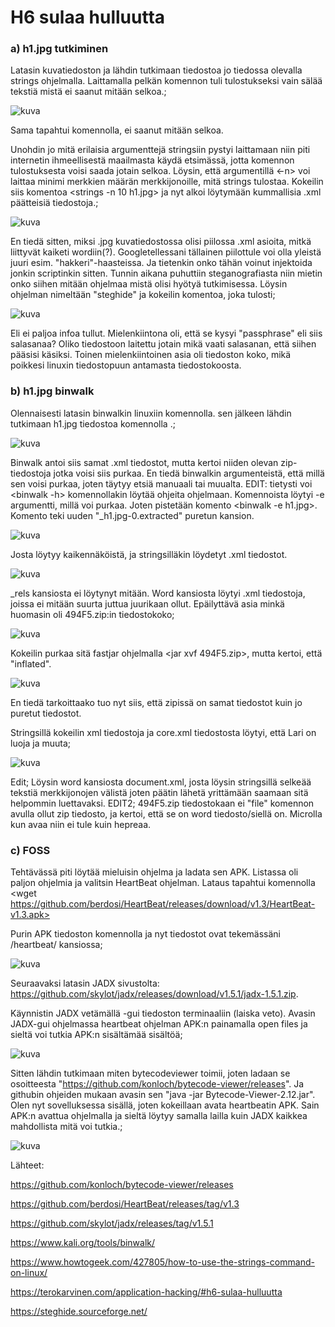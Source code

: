 # H6 sulaa hulluutta

### a) h1.jpg tutkiminen

Latasin kuvatiedoston ja lähdin tutkimaan tiedostoa jo tiedossa olevalla strings ohjelmalla. Laittamalla pelkän komennon <strings h1.jpg> tuli tulostukseksi vain sälää tekstiä mistä ei saanut mitään selkoa.;

![kuva](https://github.com/user-attachments/assets/575b8f3e-4061-4e62-86a8-1ca04270092e)

Sama tapahtui <cat> komennolla, ei saanut mitään selkoa.

Unohdin jo mitä erilaisia argumenttejä stringsiin pystyi laittamaan niin piti internetin ihmeellisestä maailmasta käydä etsimässä, jotta komennon tulostuksesta voisi saada jotain selkoa. Löysin, että argumentillä <-n> voi
 laittaa minimi merkkien määrän merkkijonoille, mitä strings tulostaa. Kokeilin siis komentoa <strings -n 10 h1.jpg> ja nyt alkoi löytymään kummallisia .xml päätteisiä tiedostoja.;

![kuva](https://github.com/user-attachments/assets/3330dabd-affe-4dab-96a6-839e8c9e3e91)

En tiedä sitten, miksi .jpg kuvatiedostossa olisi piilossa .xml asioita, mitkä liittyvät kaiketi wordiin(?). Googletellessani tällainen piilottule voi olla yleistä juuri esim. "hakkeri"-haasteissa. Ja tietenkin onko tähän voinut injektoida jonkin scriptinkin sitten. Tunnin aikana puhuttiin steganografiasta niin mietin onko siihen mitään ohjelmaa mistä olisi hyötyä tutkimisessa. Löysin ohjelman nimeltään "steghide" ja kokeilin <steghide info h1.jpg> komentoa, joka tulosti;

![kuva](https://github.com/user-attachments/assets/dedaace0-89fd-456b-847c-01b9c6a6a807)

Eli ei paljoa infoa tullut. Mielenkiintona oli, että se kysyi "passphrase" eli siis salasanaa? Oliko tiedostoon laitettu jotain mikä vaati salasanan, että siihen pääsisi käsiksi. Toinen mielenkiintoinen asia oli tiedoston koko, mikä poikkesi linuxin tiedostopuun antamasta tiedostokoosta.

### b) h1.jpg binwalk

Olennaisesti latasin binwalkin linuxiin <sudo apt-get install binwalk> komennolla. sen jälkeen lähdin tutkimaan h1.jpg tiedostoa komennolla <binwalk h1.jpg>.;

![kuva](https://github.com/user-attachments/assets/42aff890-62c0-4506-821a-2c9eb9e3df4d)

Binwalk antoi siis samat .xml tiedostot, mutta kertoi niiden olevan zip-tiedostoja jotka voisi siis purkaa. En tiedä binwalkin argumenteistä, että millä sen voisi purkaa, joten täytyy etsiä manuaali tai muualta. EDIT: tietysti voi <binwalk -h> komennollakin löytää ohjeita ohjelmaan. Komennoista löytyi -e argumentti, millä voi purkaa. Joten pistetään komento <binwalk -e h1.jpg>. Komento teki uuden "_h1.jpg-0.extracted" puretun kansion.

![kuva](https://github.com/user-attachments/assets/066e9d7b-9d32-4b2c-a803-2e030a364420)

Josta löytyy kaikennäköistä, ja stringsilläkin löydetyt .xml tiedostot. 

![kuva](https://github.com/user-attachments/assets/a4383c38-58ed-46ca-9787-c267c2f0c9dd)

_rels kansiosta ei löytynyt mitään. Word kansiosta löytyi .xml tiedostoja, joissa ei mitään suurta juttua juurikaan ollut. Epäilyttävä asia minkä huomasin oli 494F5.zip:in tiedostokoko;

![kuva](https://github.com/user-attachments/assets/ed7cddb7-82ef-4a31-8a7f-d14148b5662a)

Kokeilin purkaa sitä fastjar ohjelmalla <jar xvf 494F5.zip>, mutta kertoi, että "inflated".

![kuva](https://github.com/user-attachments/assets/28149a37-10c4-4646-a492-fa03a3526192)

En tiedä tarkoittaako tuo nyt siis, että zipissä on samat tiedostot kuin jo puretut tiedostot. 

Stringsillä kokeilin xml tiedostoja ja core.xml tiedostosta löytyi, että Lari on luoja ja muuta;

![kuva](https://github.com/user-attachments/assets/9560adef-2fcd-490a-82df-59409e5c5304)

Edit; Löysin word kansiosta document.xml, josta löysin stringsillä selkeää tekstiä merkkijonojen välistä joten päätin lähetä yrittämään saamaan sitä helpommin luettavaksi. EDIT2; 494F5.zip tiedostokaan ei "file" komennon avulla ollut zip tiedosto, ja kertoi, että se on word tiedosto/siellä on. Microlla kun avaa niin ei tule kuin hepreaa.

### c) FOSS

Tehtävässä piti löytää mieluisin ohjelma ja ladata sen APK. Listassa oli paljon ohjelmia ja valitsin HeartBeat ohjelman. Lataus tapahtui komennolla <wget https://github.com/berdosi/HeartBeat/releases/download/v1.3/HeartBeat-v1.3.apk>

Purin APK tiedoston komennolla <unzip HeartBeat-v1.3.apk> ja nyt tiedostot ovat tekemässäni /heartbeat/ kansiossa;

![kuva](https://github.com/user-attachments/assets/a2a6abb4-7a0a-4b26-85b9-59aff89267c8)

Seuraavaksi latasin JADX sivustolta: https://github.com/skylot/jadx/releases/download/v1.5.1/jadx-1.5.1.zip. 

Käynnistin JADX vetämällä -gui tiedoston terminaaliin (laiska veto). Avasin JADX-gui ohjelmassa heartbeat ohjelman APK:n painamalla open files ja sieltä voi tutkia APK:n sisältämää sisältöä;

![kuva](https://github.com/user-attachments/assets/b52fe6fc-0845-4aac-a1e5-fbbfad60dcf0)

Sitten lähdin tutkimaan miten bytecodeviewer toimii, joten ladaan se osoitteesta "https://github.com/konloch/bytecode-viewer/releases". Ja githubin ohjeiden mukaan avasin sen "java -jar Bytecode-Viewer-2.12.jar".
Olen nyt sovelluksessa sisällä, joten kokeillaan avata heartbeatin APK. Sain APK:n avattua ohjelmalla ja sieltä löytyy samalla lailla kuin JADX kaikkea mahdollista mitä voi tutkia.;

![kuva](https://github.com/user-attachments/assets/96d74cbb-be13-4fde-8cbc-b2668d178eab)



Lähteet:

https://github.com/konloch/bytecode-viewer/releases

https://github.com/berdosi/HeartBeat/releases/tag/v1.3

https://github.com/skylot/jadx/releases/tag/v1.5.1

https://www.kali.org/tools/binwalk/

https://www.howtogeek.com/427805/how-to-use-the-strings-command-on-linux/

https://terokarvinen.com/application-hacking/#h6-sulaa-hulluutta

https://steghide.sourceforge.net/

